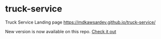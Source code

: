 # truck-service
Truck Service Landing page
https://mdkawsardev.github.io/truck-service/
<br>
<p>New version is now available on this repo. <a href="https://mdkawsardev.github.io/truck-service/" target="_blank">Check it out</a></p>